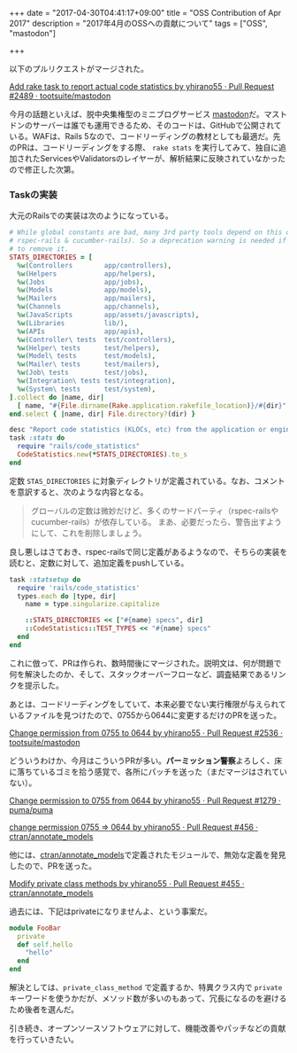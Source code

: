 +++
date = "2017-04-30T04:41:17+09:00"
title = "OSS Contribution of Apr 2017"
description = "2017年4月のOSSへの貢献について"
tags = ["OSS", "mastodon"]

+++

以下のプルリクエストがマージされた。

[Add rake task to report actual code statistics by yhirano55 · Pull Request #2489 · tootsuite/mastodon](https://github.com/tootsuite/mastodon/pull/2489)

今月の話題といえば、脱中央集権型のミニブログサービス [mastodon](https://mastodon.social/about)だ。マストドンのサーバーは誰でも運用できるため、そのコードは、GitHubで公開されている。WAFは、Rails 5なので、コードリーディングの教材としても最適だ。先のPRは、コードリーディングをする際、 `rake stats` を実行してみて、独自に追加されたServicesやValidatorsのレイヤーが、解析結果に反映されていなかったので修正した次第。

### Taskの実装

大元のRailsでの実装は次のようになっている。

```ruby
# While global constants are bad, many 3rd party tools depend on this one (e.g
# rspec-rails & cucumber-rails). So a deprecation warning is needed if we want
# to remove it.
STATS_DIRECTORIES = [
  %w(Controllers        app/controllers),
  %w(Helpers            app/helpers),
  %w(Jobs               app/jobs),
  %w(Models             app/models),
  %w(Mailers            app/mailers),
  %w(Channels           app/channels),
  %w(JavaScripts        app/assets/javascripts),
  %w(Libraries          lib/),
  %w(APIs               app/apis),
  %w(Controller\ tests  test/controllers),
  %w(Helper\ tests      test/helpers),
  %w(Model\ tests       test/models),
  %w(Mailer\ tests      test/mailers),
  %w(Job\ tests         test/jobs),
  %w(Integration\ tests test/integration),
  %w(System\ tests      test/system),
].collect do |name, dir|
  [ name, "#{File.dirname(Rake.application.rakefile_location)}/#{dir}" ]
end.select { |name, dir| File.directory?(dir) }

desc "Report code statistics (KLOCs, etc) from the application or engine"
task :stats do
  require "rails/code_statistics"
  CodeStatistics.new(*STATS_DIRECTORIES).to_s
end
```

定数 `STAS_DIRECTORIES` に対象ディレクトリが定義されている。なお、コメントを意訳すると、次のような内容となる。

> グローバルの定数は微妙だけど、多くのサードパーティ（rspec-railsやcucumber-rails）が依存している。
> まあ、必要だったら、警告出すようにして、これを削除しましょう。

良し悪しはさておき、rspec-railsで同じ定義があるようなので、そちらの実装を読むと、定数に対して、追加定義をpushしている。

```ruby
task :statsetup do
  require 'rails/code_statistics'
  types.each do |type, dir|
    name = type.singularize.capitalize

    ::STATS_DIRECTORIES << ["#{name} specs", dir]
    ::CodeStatistics::TEST_TYPES << "#{name} specs"
  end
end
```

これに倣って、PRは作られ、数時間後にマージされた。説明文は、何が問題で何を解決したのか、そして、スタックオーバーフローなど、調査結果であるリンクを提示した。

あとは、コードリーディングをしていて、本来必要でない実行権限が与えられているファイルを見つけたので、0755から0644に変更するだけのPRを送った。

[Change permission from 0755 to 0644 by yhirano55 · Pull Request #2536 · tootsuite/mastodon](https://github.com/tootsuite/mastodon/pull/2536)

どういうわけか、今月はこういうPRが多い。**パーミッション警察**よろしく、床に落ちているゴミを拾う感覚で、各所にパッチを送った（まだマージはされていない）。

[Change permission to 0755 from 0644 by yhirano55 · Pull Request #1279 · puma/puma](https://github.com/puma/puma/pull/1279)

[change permission 0755 => 0644 by yhirano55 · Pull Request #456 · ctran/annotate_models](https://github.com/ctran/annotate_models/pull/456)

他には、[ctran/annotate_models](https://github.com/ctran/annotate_models)で定義されたモジュールで、無効な定義を発見したので、PRを送った。

[Modify private class methods by yhirano55 · Pull Request #455 · ctran/annotate_models](https://github.com/ctran/annotate_models/pull/455)

過去には、下記はprivateになりませんよ、という事案だ。

```ruby
module FooBar
  private
  def self.hello
    "hello"
  end
end
```

解決としては、`private_class_method` で定義するか、特異クラス内で `private` キーワードを使うかだが、メソッド数が多いのもあって、冗長になるのを避けるため後者を選んだ。

引き続き、オープンソースソフトウェアに対して、機能改善やパッチなどの貢献を行っていきたい。
